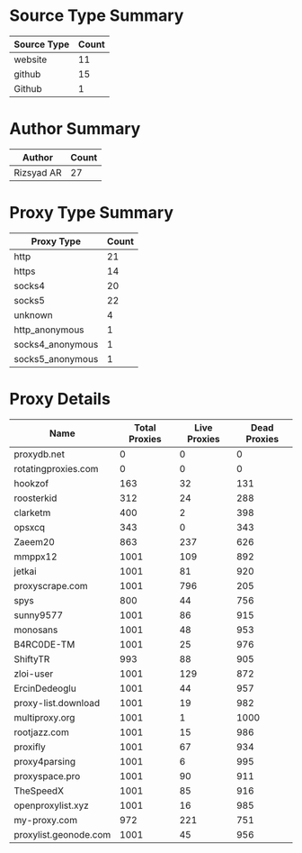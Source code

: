 # Source Type Summary

| Source Type | Count |
|-------------|-------|
| website | 11 |
| github | 15 |
| Github | 1 |


# Author Summary

| Author | Count |
|--------|-------|
| Rizsyad AR | 27 |


# Proxy Type Summary

| Proxy Type | Count |
|------------|-------|
| http | 21 |
| https | 14 |
| socks4 | 20 |
| socks5 | 22 |
| unknown | 4 |
| http_anonymous | 1 |
| socks4_anonymous | 1 |
| socks5_anonymous | 1 |


# Proxy Details

| Name | Total Proxies | Live Proxies | Dead Proxies |
|------|---------------|--------------|---------------|
| proxydb.net | 0 | 0 | 0 |
| rotatingproxies.com | 0 | 0 | 0 |
| hookzof | 163 | 32 | 131 |
| roosterkid | 312 | 24 | 288 |
| clarketm | 400 | 2 | 398 |
| opsxcq | 343 | 0 | 343 |
| Zaeem20 | 863 | 237 | 626 |
| mmppx12 | 1001 | 109 | 892 |
| jetkai | 1001 | 81 | 920 |
| proxyscrape.com | 1001 | 796 | 205 |
| spys | 800 | 44 | 756 |
| sunny9577 | 1001 | 86 | 915 |
| monosans | 1001 | 48 | 953 |
| B4RC0DE-TM | 1001 | 25 | 976 |
| ShiftyTR | 993 | 88 | 905 |
| zloi-user | 1001 | 129 | 872 |
| ErcinDedeoglu | 1001 | 44 | 957 |
| proxy-list.download | 1001 | 19 | 982 |
| multiproxy.org | 1001 | 1 | 1000 |
| rootjazz.com | 1001 | 15 | 986 |
| proxifly | 1001 | 67 | 934 |
| proxy4parsing | 1001 | 6 | 995 |
| proxyspace.pro | 1001 | 90 | 911 |
| TheSpeedX | 1001 | 85 | 916 |
| openproxylist.xyz | 1001 | 16 | 985 |
| my-proxy.com | 972 | 221 | 751 |
| proxylist.geonode.com | 1001 | 45 | 956 |
